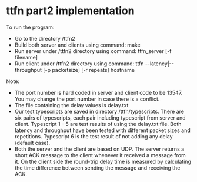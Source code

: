 # ttfn part2 implementation

To run the program:
- Go to the directory /ttfn2
- Build both server and clients using command: make
- Run server under /ttfn2 directory using command: ttfn_server [-f filename]
- Run client under /ttfn2 directory using command: ttfn --latency|--throughput [-p packetsize] [-r repeats] hostname

Note:
- The port number is hard coded in server and client code to be 13547. You may change the port number in case there is a conflict.
- The file containing the delay values is delay.txt
- Our test typescripts are saved in directory /ttfn/typescripts. There are six pairs of typescripts, each pair including typescript from server and client. Typescript 1 - 5 are test results of using the delay.txt file. Both latency and throughput have been tested with different packet sizes and repetitions. Typescript 6 is the test result of not adding any delay (default case).
- Both the server and the client are based on UDP. The server returns a short ACK message to the client whenever it received a message from it. On the client side the round-trip delay time is measured by calculating the time difference between sending the message and receiving the ACK.
